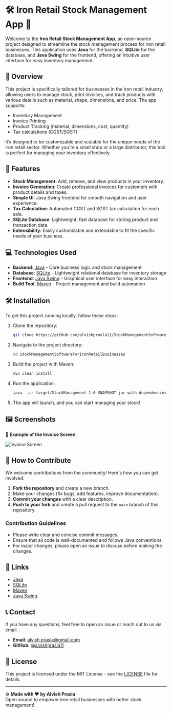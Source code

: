 # 🛠️ Iron Retail Stock Management App 🔩

Welcome to the **Iron Retail Stock Management App**, an open-source project designed to streamline the stock management process for iron retail businesses. This application uses **Java** for the backend, **SQLite** for the database, and **Java Swing** for the frontend, offering an intuitive user interface for easy inventory management.

## 📜 Overview

This project is specifically tailored for businesses in the iron retail industry, allowing users to manage stock, print invoices, and track products with various details such as material, shape, dimensions, and price. The app supports:

- Inventory Management
- Invoice Printing
- Product Tracking (material, dimensions, cost, quantity)
- Tax calculations (CGST/SGST)
  
It’s designed to be customizable and scalable for the unique needs of the iron retail sector. Whether you're a small shop or a large distributor, this tool is perfect for managing your inventory effectively.

## 🚀 Features

- **Stock Management**: Add, remove, and view products in your inventory.
- **Invoice Generation**: Create professional invoices for customers with product details and taxes.
- **Simple UI**: Java Swing frontend for smooth navigation and user experience.
- **Tax Calculation**: Automated CGST and SGST tax calculation for each sale.
- **SQLite Database**: Lightweight, fast database for storing product and transaction data.
- **Extensibility**: Easily customizable and extendable to fit the specific needs of your business.

## 💻 Technologies Used

- **Backend**: [Java](https://www.oracle.com/java/technologies/javase-jdk11-downloads.html) - Core business logic and stock management
- **Database**: [SQLite](https://www.sqlite.org/) - Lightweight relational database for inventory storage
- **Frontend**: [Java Swing](https://docs.oracle.com/javase/8/docs/technotes/guides/swing/) - Graphical user interface for easy interaction
- **Build Tool**: [Maven](https://maven.apache.org/) - Project management and build automation

## 🛠️ Installation

To get this project running locally, follow these steps:

1. Clone the repository:
    ```bash
    git clone https://github.com/alvishprasla11/StockManagementSoftwareForIronRetailBusinesses.git
    ```
   
2. Navigate to the project directory:
    ```bash
    cd StockManagementSoftwareForIronRetailBusinesses
    ```

3. Build the project with Maven:
    ```bash
    mvn clean install
    ```

4. Run the application:
    ```bash
    java -jar target/StockManagement-1.0-SNAPSHOT-jar-with-dependencies.jar
    ```

5. The app will launch, and you can start managing your stock!

## 🖼️ Screenshots

📸 **Example of the Invoice Screen**:

![Invoice Screen](https://via.placeholder.com/800x400?text=Invoice+Screen)

## 🤖 How to Contribute

We welcome contributions from the community! Here's how you can get involved:

1. **Fork the repository** and create a new branch.
2. Make your changes (fix bugs, add features, improve documentation).
3. **Commit your changes** with a clear description.
4. **Push to your fork** and create a pull request to the `main` branch of this repository.

### Contribution Guidelines

- Please write clear and concise commit messages.
- Ensure that all code is well-documented and follows Java conventions.
- For major changes, please open an issue to discuss before making the changes.

## 🔗 Links

- [Java](https://www.oracle.com/java/technologies/javase-jdk11-downloads.html)
- [SQLite](https://www.sqlite.org/)
- [Maven](https://maven.apache.org/)
- [Java Swing](https://docs.oracle.com/javase/8/docs/technotes/guides/swing/)

## 📞 Contact

If you have any questions, feel free to open an issue or reach out to us via email.

- **Email**: [alvish.prasla@gmail.com](mailto:alvish.prasla@gmail.com)
- **GitHub**: [@alvishprasla11](https://github.com/alvishprasla11)

## 📄 License

This project is licensed under the MIT License - see the [LICENSE](https://github.com/alvishprasla11/StockManagementSoftwareForIronRetailBusinesses/blob/main/LICENSE) file for details.

---

⚙️ **Made with ❤️ by Alvish Prasla**  
Open source to empower iron retail businesses with better stock management!